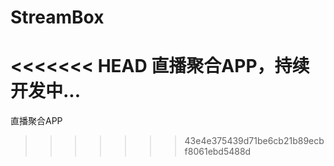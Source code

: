 # StreamBox
<<<<<<< HEAD
直播聚合APP，持续开发中...
=======
直播聚合APP
>>>>>>> 43e4e375439d71be6cb21b89ecbf8061ebd5488d
